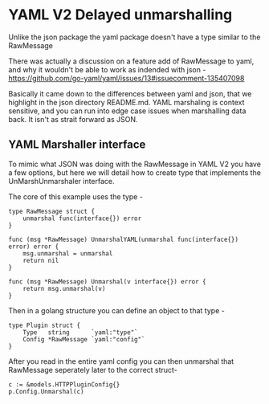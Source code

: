 # YAML V2 Delayed unmarshalling


Unlike the json package the yaml package doesn't have a type similar to the RawMessage


There was actually a discussion on a feature add of RawMessage to yaml, and why it wouldn't be able to work as indended with json - https://github.com/go-yaml/yaml/issues/13#issuecomment-135407098


Basically it came down to the differences between yaml and json, that we highlight in the json directory README.md.  YAML marshaling is context sensitive, and you can run into edge case issues when marshalling data back.  It isn't as strait forward as JSON. 


## YAML Marshaller interface

To mimic what JSON was doing with the RawMessage in YAML V2 you have a few options, but here we will detail how to create type that implements the UnMarshUnmarshaler interface.  

The core of this example uses the type - 
```
type RawMessage struct {
	unmarshal func(interface{}) error
}

func (msg *RawMessage) UnmarshalYAML(unmarshal func(interface{}) error) error {
	msg.unmarshal = unmarshal
	return nil
}

func (msg *RawMessage) Unmarshal(v interface{}) error {
	return msg.unmarshal(v)
}
```

Then in a golang structure you can define an object to that type - 
```
type Plugin struct {
	Type   string      `yaml:"type"`
	Config *RawMessage `yaml:"config"`
}
```

After you read in the entire yaml config you can then unmarshal that RawMessage seperately later to the correct struct-
```
c := &models.HTTPPluginConfig{}
p.Config.Unmarshal(c)
```

